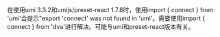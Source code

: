 在使用umi 3.3.2和umijs/preset-react 1.7.8时，使用import { connect } from 'umi'会提示"export 'connect' was not found in 'umi'。需要使用import { connect } from 'dva'进行解决。可能与umi和preset-react版本有关。
